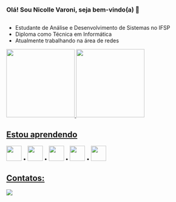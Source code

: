 ### Olá! Sou Nicolle Varoni, seja bem-vindo(a) 👋
##
- Estudante de Análise e Desenvolvimento de Sistemas no IFSP
- Diploma como Técnica em Informática
- Atualmente trabalhando na área de redes 

<div>
<a href="https://github.com/NicolleVaroni">
<img loading="lazy" height="180em" src="https://github-readme-stats.vercel.app/api/top-langs/?username=NicolleVaroni&layout=compact&langs_count=7&theme=blue_navy"/>
<img loading="lazy" height="180em" src="https://github-readme-stats.vercel.app/api?username=NicolleVaroni&show_icons=true&theme=blue_navy&include_all_commits=true&count_private=true"/>
</div>

## Estou aprendendo

<div style="display: inline-block;">
    <img loading="lazy" src="https://cdn.jsdelivr.net/gh/devicons/devicon@latest/icons/git/git-original.svg" width="40" height="40"/> •
    <img loading="lazy" src="https://cdn.jsdelivr.net/gh/devicons/devicon@latest/icons/cplusplus/cplusplus-plain.svg" width="40" height="40"/> •
    <img loading="lazy" src="https://cdn.jsdelivr.net/gh/devicons/devicon@latest/icons/html5/html5-plain.svg" width="40" height="40"/> •
    <img loading="lazy" src="https://cdn.jsdelivr.net/gh/devicons/devicon@latest/icons/css3/css3-plain.svg" width="40" height="40"/> •
    <img loading="lazy" src="https://cdn.jsdelivr.net/gh/devicons/devicon@latest/icons/javascript/javascript-plain.svg" width="40" height="40"/>
</div> 

## Contatos:
<a href = "mailto:nick.varoni@gmail.com"><img loading="lazy" src="https://img.shields.io/badge/Gmail-D14836?style=for-the-badge&logo=gmail&logoColor=white" target="_blank"></a>
       

